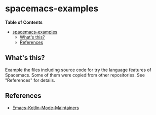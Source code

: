 # spacemacs-examples

<!-- markdown-toc start - Don't edit this section. Run M-x markdown-toc-refresh-toc -->
**Table of Contents**

- [spacemacs-examples](#spacemacs-examples)
    - [What's this?](#whats-this)
    - [References](#references)

<!-- markdown-toc end -->

## What's this?

Example the files including source code for try the language features of Spacemacs.
Some of them were copied from other repositories. See "References" for details.

## References

* [Emacs-Kotlin-Mode-Maintainers](https://github.com/Emacs-Kotlin-Mode-Maintainers/kotlin-mode)
